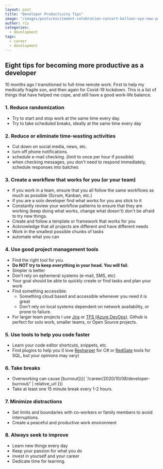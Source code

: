 ```yaml
---
layout: post
title: "Developer Productivity Tips"
image: "/images/posts/excitement-celebration-concert-balloon-nye-new-years-eve_t20_rO0mXZ.jpg"
author: ris
categories:
  - development
tags:
  - career
  - development
---
```


## Eight tips for becoming more productive as a developer

10 months ago I transitioned to full-time remote work.  First to help my medically fragile son, and then again for Covid-19 lockdown.  This is a list of things that have helped me cope, and still have a good work-life balance.

### 1. Reduce randomization

* Try to start and stop work at the same time every day.
* Try to take scheduled breaks, ideally at the same time every day

### 2. Reduce or eliminate time-wasting activities

* Cut down on social media, news, etc.
* turn off phone notifications.
* schedule e-mail checking. (limit to once per hour if possible)
* when checking messages, you don't need to respond immediately, schedule responses into batches

### 3. Create a workflow that works for you (or your team)

* If you work in a team, ensure that you all follow the same workflows as much as possible (Scrum, Kanban, etc.)
* if you are a solo developer find what works for you ans stick to it
* Constantly review your workflow patterns to ensure that they are working (keep doing what works, change what doesn't)  don't be afraid to try new things.
* Create and follow a template or framework that works for you
* Acknowledge that all projects are different and have different needs
* Work in the smallest possible chunks of tasks
* automate what you can

### 4. Use good project management tools

* Find the right tool for you.
* **Do NOT try to keep everything in your head.  You will fail.**
* Simpler is better
* Don't rely on ephemeral systems (e-mail, SMS, etc)
* Your goal should be able to quickly create or find tasks and plan your work
* Find something accessible:
  * Something cloud based and accessible whenever you need it is great
  * Don't rely on local systems dependent on network availability, or prone to failure.
* For larger team projects I use [Jira](https://www.atlassian.com/software/jira) or [TFS (Azure DevOps)](https://azure.microsoft.com/en-us/services/devops/server/).  Github is perfect for solo work, smaller teams, or Open Source projects.

### 5. Use tools to help you code faster

* Learn your code editor shortcuts, snippets, etc.
* Find plugins to help you (I love [Resharper](https://www.jetbrains.com/dotnet/) for C# or [RedGate](https://www.red-gate.com/products/sql-development/sql-toolbelt/) tools for SQL, but your opinions may vary)

### 6. Take breaks

* Overworking can cause [burnout]({{ '/career/2020/10/08/developer-burnout/' | relative_url }})
* Take at least one 15 minute break every 1-2 hours.

### 7. Minimize distractions

* Set limits and boundaries with co-workers or family members to avoid interruptions.
* Create a peaceful and productive work environment

### 8. Always seek to improve

* Learn new things every day
* Keep your passion for what you do
* invest in yourself and your career
* Dedicate time for learning.
